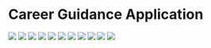# Career Guidance Application

<img src = "https://github.com/Sherin-Sneha/Caredance/blob/main/assets/1.jpg" />
<img src = "https://github.com/Sherin-Sneha/Caredance/blob/main/assets/4.jpg" />
<img src = "https://github.com/Sherin-Sneha/Caredance/blob/main/assets/5.jpg" />
<img src = "https://github.com/Sherin-Sneha/Caredance/blob/main/assets/7.jpg" />
<img src = "https://github.com/Sherin-Sneha/Caredance/blob/main/assets/8.jpg" />
<img src = "https://github.com/Sherin-Sneha/Caredance/blob/main/assets/9.jpg" />
<img src = "https://github.com/Sherin-Sneha/Caredance/blob/main/assets/10.jpg" />
<img src = "https://github.com/Sherin-Sneha/Caredance/blob/main/assets/11.jpg" />
<img src = "https://github.com/Sherin-Sneha/Caredance/blob/main/assets/2.jpg" />
<img src = "https://github.com/Sherin-Sneha/Caredance/blob/main/assets/3.jpg" />
<img src = "https://github.com/Sherin-Sneha/Caredance/blob/main/assets/6.jpg" />
